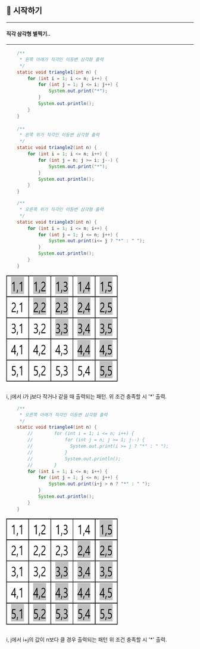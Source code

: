 ##  📢 시작하기

---
#### 직각 삼각형 별찍기..

***

``` java
    /**
     * 왼쪽 아래가 직각인 이등변 삼각형 출력
     */
    static void triangle1(int n) {
        for (int i = 1; i <= n; i++) {
            for (int j = 1; j <= i; j++) {
                System.out.print("*");
            }
            System.out.println();
        }
    }

    /**
     * 왼쪽 위가 직각인 이등변 삼각형 출력
     */
    static void triangle2(int n) {
        for (int i = 1; i <= n; i++) {
            for (int j = n; j >= i; j--) {
                System.out.print("*");
            }
            System.out.println();
        }
    }
```


``` java
    /**
     * 오른쪽 위가 직각인 이등변 삼각형 출력
     */
    static void triangle3(int n) {
        for (int i = 1; i <= n; i++) {
            for (int j = 1; j <= n; j++) {
                System.out.print(i<= j ? "*" : " ");
            }
            System.out.println();
        }
    }
```

<img src="./img/triangle2.png" width="300" height="300">

i, j에서 i가 j보다 작거나 같을 때 출력되는 패턴.
위 조건 충족할 시 '*' 출력.




``` java
    /**
     * 오른쪽 아래가 직각인 이등변 삼각형 출력
     */
    static void triangle4(int n) {
        //        for (int i = 1; i <= n; i++) {
        //            for (int j = n; j >= 1; j--) {
        //              System.out.print(i >= j ? "*" : " "); 
        //            }
        //            System.out.println();
        //        }
        for (int i = 1; i <= n; i++) {
            for (int j = 1; j <= n; j++) {
                System.out.print(i+j > n ? "*" : " ");
            }
            System.out.println();
        }
    }
```
<img src="./img/triangle1.png" width="300" height="300">

i, j에서 i+j의 값이 n보다 클 경우 출력되는 패턴
위 조건 충족할 시 '*' 출력.